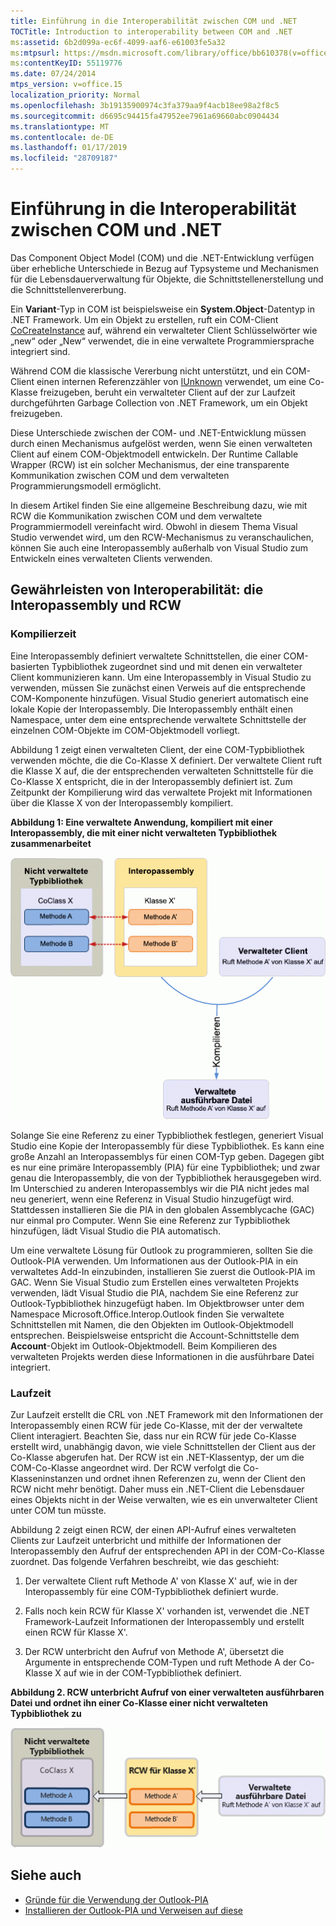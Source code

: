 ```yaml
---
title: Einführung in die Interoperabilität zwischen COM und .NET
TOCTitle: Introduction to interoperability between COM and .NET
ms:assetid: 6b2d099a-ec6f-4099-aaf6-e61003fe5a32
ms:mtpsurl: https://msdn.microsoft.com/library/office/bb610378(v=office.15)
ms:contentKeyID: 55119776
ms.date: 07/24/2014
mtps_version: v=office.15
localization_priority: Normal
ms.openlocfilehash: 3b19135900974c3fa379aa9f4acb18ee98a2f8c5
ms.sourcegitcommit: d6695c94415fa47952ee7961a69660abc0904434
ms.translationtype: MT
ms.contentlocale: de-DE
ms.lasthandoff: 01/17/2019
ms.locfileid: "28709187"
---
```

# <a name="introduction-to-interoperability-between-com-and-net"></a>Einführung in die Interoperabilität zwischen COM und .NET

Das Component Object Model (COM) und die .NET-Entwicklung verfügen über erhebliche Unterschiede in Bezug auf Typsysteme und Mechanismen für die Lebensdauerverwaltung für Objekte, die Schnittstellenerstellung und die Schnittstellenvererbung. 

Ein **Variant**-Typ in COM ist beispielsweise ein **System.Object**-Datentyp in .NET Framework. Um ein Objekt zu erstellen, ruft ein COM-Client [CoCreateInstance](https://docs.microsoft.com/windows/desktop/api/combaseapi/nf-combaseapi-cocreateinstance) auf, während ein verwalteter Client Schlüsselwörter wie „new“ oder „New“ verwendet, die in eine verwaltete Programmiersprache integriert sind. 

Während COM die klassische Vererbung nicht unterstützt, und ein COM-Client einen internen Referenzzähler von [IUnknown](https://docs.microsoft.com/windows/desktop/api/unknwn/nn-unknwn-iunknown) verwendet, um eine Co-Klasse freizugeben, beruht ein verwalteter Client auf der zur Laufzeit durchgeführten Garbage Collection von .NET Framework, um ein Objekt freizugeben. 

Diese Unterschiede zwischen der COM- und .NET-Entwicklung müssen durch einen Mechanismus aufgelöst werden, wenn Sie einen verwalteten Client auf einem COM-Objektmodell entwickeln. Der Runtime Callable Wrapper (RCW) ist ein solcher Mechanismus, der eine transparente Kommunikation zwischen COM und dem verwalteten Programmierungsmodell ermöglicht.

In diesem Artikel finden Sie eine allgemeine Beschreibung dazu, wie mit RCW die Kommunikation zwischen COM und dem verwaltete Programmiermodell vereinfacht wird. Obwohl in diesem Thema Visual Studio verwendet wird, um den RCW-Mechanismus zu veranschaulichen, können Sie auch eine Interopassembly außerhalb von Visual Studio zum Entwickeln eines verwalteten Clients verwenden.

## <a name="facilitating-interoperability-the-interop-assembly-and-rcw"></a>Gewährleisten von Interoperabilität: die Interopassembly und RCW

### <a name="compile-time"></a>Kompilierzeit

Eine Interopassembly definiert verwaltete Schnittstellen, die einer COM-basierten Typbibliothek zugeordnet sind und mit denen ein verwalteter Client kommunizieren kann. Um eine Interopassembly in Visual Studio zu verwenden, müssen Sie zunächst einen Verweis auf die entsprechende COM-Komponente hinzufügen. Visual Studio generiert automatisch eine lokale Kopie der Interopassembly. Die Interopassembly enthält einen Namespace, unter dem eine entsprechende verwaltete Schnittstelle der einzelnen COM-Objekte im COM-Objektmodell vorliegt. 

Abbildung 1 zeigt einen verwalteten Client, der eine COM-Typbibliothek verwenden möchte, die die Co-Klasse X definiert. Der verwaltete Client ruft die Klasse X auf, die der entsprechenden verwalteten Schnittstelle für die Co-Klasse X entspricht, die in der Interopassembly definiert ist. Zum Zeitpunkt der Kompilierung wird das verwaltete Projekt mit Informationen über die Klasse X von der Interopassembly kompiliert.

**Abbildung 1: Eine verwaltete Anwendung, kompiliert mit einer Interopassembly, die mit einer nicht verwalteten Typbibliothek zusammenarbeitet**

![Eine verwaltete Anwendung, kompiliert mit einer Interopassembly, die mit einer nicht verwalteten Typbibliothek zusammenarbeitet](media/pia-unmanaged-type-library.gif)
  
Solange Sie eine Referenz zu einer Typbibliothek festlegen, generiert Visual Studio eine Kopie der Interopassembly für diese Typbibliothek. Es kann eine große Anzahl an Interopassemblys für einen COM-Typ geben. Dagegen gibt es nur eine primäre Interopassembly (PIA) für eine Typbibliothek; und zwar genau die Interopassembly, die von der Typbibliothek herausgegeben wird. Im Unterschied zu anderen Interopassemblys wir die PIA nicht jedes mal neu generiert, wenn eine Referenz in Visual Studio hinzugefügt wird. Stattdessen installieren Sie die PIA in den globalen Assemblycache (GAC) nur einmal pro Computer. Wenn Sie eine Referenz zur Typbibliothek hinzufügen, lädt Visual Studio die PIA automatisch.

Um eine verwaltete Lösung für Outlook zu programmieren, sollten Sie die Outlook-PIA verwenden. Um Informationen aus der Outlook-PIA in ein verwaltetes Add-In einzubinden, installieren Sie zuerst die Outlook-PIA im GAC. Wenn Sie Visual Studio zum Erstellen eines verwalteten Projekts verwenden, lädt Visual Studio die PIA, nachdem Sie eine Referenz zur Outlook-Typbibliothek hinzugefügt haben. Im Objektbrowser unter dem Namespace Microsoft.Office.Interop.Outlook finden Sie verwaltete Schnittstellen mit Namen, die den Objekten im Outlook-Objektmodell entsprechen. Beispielsweise entspricht die Account-Schnittstelle dem **Account**-Objekt im Outlook-Objektmodell. Beim Kompilieren des verwalteten Projekts werden diese Informationen in die ausführbare Datei integriert.

### <a name="run-time"></a>Laufzeit

Zur Laufzeit erstellt die CRL von .NET Framework mit den Informationen der Interopassembly einen RCW für jede Co-Klasse, mit der der verwaltete Client interagiert. Beachten Sie, dass nur ein RCW für jede Co-Klasse erstellt wird, unabhängig davon, wie viele Schnittstellen der Client aus der Co-Klasse abgerufen hat. Der RCW ist ein .NET-Klassentyp, der um die COM-Co-Klasse angeordnet wird. Der RCW verfolgt die Co-Klasseninstanzen und ordnet ihnen Referenzen zu, wenn der Client den RCW nicht mehr benötigt. Daher muss ein .NET-Client die Lebensdauer eines Objekts nicht in der Weise verwalten, wie es ein unverwalteter Client unter COM tun müsste.

Abbildung 2 zeigt einen RCW, der einen API-Aufruf eines verwalteten Clients zur Laufzeit unterbricht und mithilfe der Informationen der Interopassembly den Aufruf der entsprechenden API in der COM-Co-Klasse zuordnet. Das folgende Verfahren beschreibt, wie das geschieht:

1.  Der verwaltete Client ruft Methode A' von Klasse X' auf, wie in der Interopassembly für eine COM-Typbibliothek definiert wurde.

2.  Falls noch kein RCW für Klasse X' vorhanden ist, verwendet die .NET Framework-Laufzeit Informationen der Interopassembly und erstellt einen RCW für Klasse X'.

3.  Der RCW unterbricht den Aufruf von Methode A', übersetzt die Argumente in entsprechende COM-Typen und ruft Methode A der Co-Klasse X auf wie in der COM-Typbibliothek definiert.

**Abbildung 2. RCW unterbricht Aufruf von einer verwalteten ausführbaren Datei und ordnet ihn einer Co-Klasse einer nicht verwalteten Typbibliothek zu**

![RCW unterbricht Aufruf von einer verwalteten ausführbaren Datei und ordnet ihn einer Co-Klasse einer nicht verwalteten Typbibliothek zu](media/pia-unmanaged-type-library-2.gif)
  

## <a name="see-also"></a>Siehe auch

- [Gründe für die Verwendung der Outlook-PIA](why-use-the-outlook-pia.md)
- [Installieren der Outlook-PIA und Verweisen auf diese](installing-and-referencing-the-outlook-pia.md)


